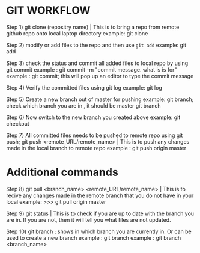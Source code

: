 GIT WORKFLOW
============
Step 1) git clone (repositry name) | This is to bring a repo from remote github repo onto local laptop directory
example: git clone <python-basic-programs http link from github>

Step 2) modify or add files to the repo and then use `git add`
  example: git add <file name>

Step 3) check the status and commit all added files to local repo by using git commit
example : git commit -m "commit message. what is is for"
example : git commit;  this will pop up an editor to type the commit message

Step 4) Verify the committed files using git log
example: git log

Step 5) Create a new branch out of master for pushing
example: git branch;  check which branch you are in , it should be master
         git branch <new branch name>

Step 6) Now switch to the new branch you created above
    example: git checkout <branch name>

Step 7) All committed files needs to be pushed to remote repo using git push;
git push <remote_URL/remote_name> <branch> | This is to push any changes made in the local branch to remote repo
example : git push origin master

Additional commands
===================

Step 8) git pull <branch_name> <remote_URL/remote_name> | This is to recive any changes made in the remote branch that you do not have in your local
example: >>> git pull origin master

Step 9) git status | This is to check if you are up to date with the branch you are in. If you are not, then it will tell you what files are not updated.


Step 10) git branch ; shows in which branch you are currently in. Or can be used to create a new branch
example : git branch
example : git branch <branch_name>

